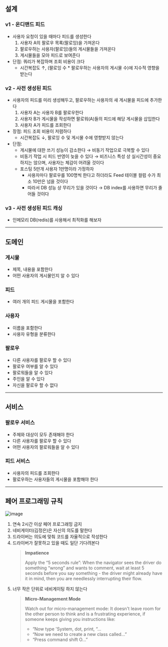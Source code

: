 ## 설계

### v1 - 온디맨드 피드

- 사용자 요청이 있을 때마다 피드를 생성한다
    1. 사용자 A의 팔로우 목록(팔로잉)을 가져온다
    2. 팔로우하는 사용자(팔로잉)들의 게시물들을 가져온다
    3. 게시물들을 모아 피드로 보여준다
- 단점: 쿼리가 복잡하며 조회 비용이 크다
    - 시간복잡도 ↑, (팔로잉 수 * 팔로우하는 사용자의 게시물 수)에 지수적 영향을 받는다

### v2 - 사전 생성된 피드

- 사용자의 피드를 미리 생성해두고, 팔로우하는 사용자의 새 게시물을 피드에 추가한다
    1. 사용자 A는 사용자 B를 팔로우한다
    2. 사용자 B가 게시물을 작성하면 팔로워(A)들의 피드에 해당 게시물을 삽입한다
    3. 사용자 A가 피드를 조회한다
- 장점: 피드 조회 비용이 저렴하다
    - 시간복잡도 ↓, 팔로잉 수 및 게시물 수에 영향받지 않는다
- 단점:
    - 게시물에 대한 쓰기 성능이 감소한다 → 비동기 작업으로 극복할 수 있다
    - 비동기 작업 시 피드 반영이 늦을 수 있다 → 비즈니스 특성 상 실시간성이 중요하지는 않으며, 사용자는 체감이 어려울 것이다
    - 포스팅 5만개 사용자 1만명이라 가정하자
        - 사용자마다 팔로우를 100명씩 한다고 하더라도 Feed 테이블 컬럼 수가 최소 10만은 넘을 것이다
        - 따라서 DB 성능 상 무리가 있을 것이다 → DB index를 사용하면 무리가 줄어들 것이다

### v3 - 사전 생성된 피드 캐싱

- 인메모리 DB(redis)를 사용해서 최적화를 해보자

---

## 도메인

### 게시물

- 제목, 내용을 포함한다
- 어떤 사용자의 게시물인지 알 수 있다

### 피드

- 여러 개의 피드 게시물을 포함한다

### 사용자

- 이름을 포함한다
- 사용자 유형을 분류한다

### 팔로우

- 다른 사용자를 팔로우 할 수 있다
- 팔로우 여부를 알 수 있다
- 팔로워들을 알 수 있다
- 주인을 알 수 있다
- 자신을 팔로우 할 수 없다

---

## 서비스

### 팔로우 서비스

- 주체와 대상이 모두 존재해야 한다
- 다른 사용자를 팔로우 할 수 있다
- 어떤 사용자의 팔로워들을 알 수 있다

### 피드 서비스

- 사용자의 피드를 조회한다
- 팔로우하는 사용자들의 게시물을 포함해야 한다

---

## 페어 프로그래밍 규칙

![image](https://github.com/user-attachments/assets/c2a62d93-f1cb-4f94-9974-278493d802e5)

1. 연속 2시간 이상 페어 프로그래밍 금지
2. 네비게이터(김정은)은 자신의 의도를 말한다
3. 드라이버는 의도에 맞춰 코드를 자율적으로 작성한다
4. 드라이버가 잘못하고 있을 때도 일단 기다려본다
   > **Impatience**
   >
   >
   > Apply the “5 seconds rule”: When the navigator sees the driver do something “wrong” and wants to comment, wait at
   least 5 seconds before you say something - the driver might already have it in mind, then you are needlessly
   interrupting their flow.
5. 너무 작은 단위로 네비게이팅 하지 않는다
   > **Micro-Management Mode**
   >
   >
   > Watch out for micro-management mode: It doesn't leave room for the other person to think and is a frustrating
   experience, if someone keeps giving you instructions like:
   >
   > - “Now type 'System, dot, print, “...
   > - “Now we need to create a new class called...”
   > - “Press command shift O...”